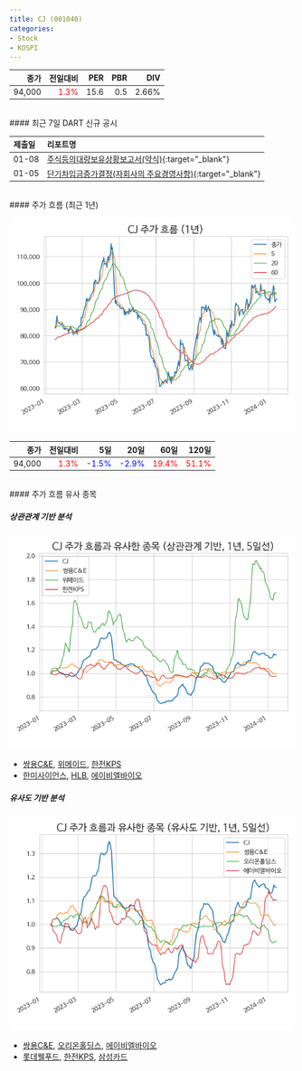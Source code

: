 ```yaml
---
title: CJ (001040)
categories:
- Stock
- KOSPI
---
```


|**종가**|**전일대비**|**PER**|**PBR**|**DIV**|
|---:|-------:|--:|--:|--:|
|94,000|<span style="color: red">1.3%</span>|15.6|0.5|2.66%|

<!-- more -->

<br>
#### 최근 7일 DART 신규 공시


|**제출일**|**리포트명**|
|:-----|:-------|
|01-08|[주식등의대량보유상황보고서(약식)](https://dart.fss.or.kr/dsaf001/main.do?rcpNo=20240108000309){:target="_blank"}|
|01-05|[단기차입금증가결정(자회사의 주요경영사항)](https://dart.fss.or.kr/dsaf001/main.do?rcpNo=20240105800398){:target="_blank"}|

<br>
#### 주가 흐름 (최근 1년)

![001040](/assets/images/stock/001040.png)

|**종가**|**전일대비**|**5일**|**20일**|**60일**|**120일**|
|---:|-------:|--:|---:|---:|----:|
|94,000|<span style="color: red">1.3%</span>|<span style="color: blue">-1.5%</span>|<span style="color: blue">-2.9%</span>|<span style="color: red">19.4%</span>|<span style="color: red">51.1%</span>|

<br>
#### 주가 흐름 유사 종목

##### 상관관계 기반 분석

![001040](/assets/images/stock/001040_corr.png)
- [쌍용C&E](/003410/), [위메이드](/112040/), [한전KPS](/051600/)
- [한미사이언스](/008930/), [HLB](/028300/), [에이비엘바이오](/298380/)

##### 유사도 기반 분석

![001040](/assets/images/stock/001040_sim.png)
- [쌍용C&E](/003410/), [오리온홀딩스](/001800/), [에이비엘바이오](/298380/)
- [롯데웰푸드](/280360/), [한전KPS](/051600/), [삼성카드](/029780/)